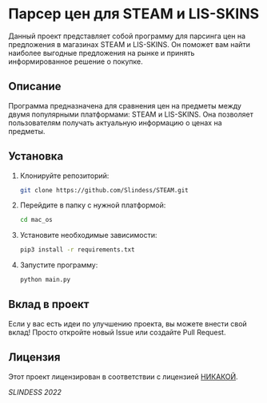 # Парсер цен для STEAM и LIS-SKINS

Данный проект представляет собой программу для парсинга цен на предложения в магазинах STEAM и LIS-SKINS. Он поможет вам найти наиболее выгодные предложения на рынке и принять информированное решение о покупке.

## Описание

Программа предназначена для сравнения цен на предметы между двумя популярными платформами: STEAM и LIS-SKINS. Она позволяет пользователям получать актуальную информацию о ценах на предметы.

## Установка

1. Клонируйте репозиторий:

    ```bash
    git clone https://github.com/Slindess/STEAM.git
    ```
    
2. Перейдите в папку с нужной платформой:
   ```bash
   cd mac_os
   ```

3. Установите необходимые зависимости:

    ```bash
    pip3 install -r requirements.txt
    ```

4. Запустите программу:

    ```bash
    python main.py
    ```

## Вклад в проект

Если у вас есть идеи по улучшению проекта, вы можете внести свой вклад! Просто откройте новый Issue или создайте Pull Request.

## Лицензия

Этот проект лицензирован в соответствии с лицензией [НИКАКОЙ](НИКАКАЯ).

_SLINDESS 2022_
